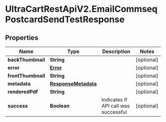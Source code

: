 # UltraCartRestApiV2.EmailCommseqPostcardSendTestResponse

## Properties
Name | Type | Description | Notes
------------ | ------------- | ------------- | -------------
**backThumbnail** | **String** |  | [optional] 
**error** | [**Error**](Error.md) |  | [optional] 
**frontThumbnail** | **String** |  | [optional] 
**metadata** | [**ResponseMetadata**](ResponseMetadata.md) |  | [optional] 
**renderedPdf** | **String** |  | [optional] 
**success** | **Boolean** | Indicates if API call was successful | [optional] 


